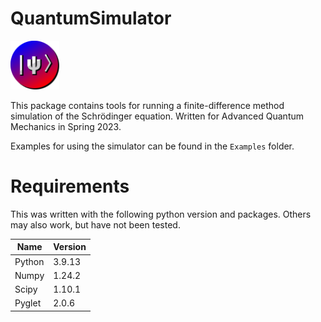 # QuantumSimulator

<img src="Icons/Icon.svg" title="" alt="" width="78">

This package contains tools for running a finite-difference method simulation of the Schrödinger equation.  Written for Advanced Quantum Mechanics in Spring 2023.

Examples for using the simulator can be found in the `Examples` folder.

# Requirements

This was written with the following python version and packages.  Others may also work, but have not been tested.

| Name   | Version |
| ------ | ------- |
| Python | 3.9.13  |
| Numpy  | 1.24.2  |
| Scipy  | 1.10.1  |
| Pyglet | 2.0.6   |
